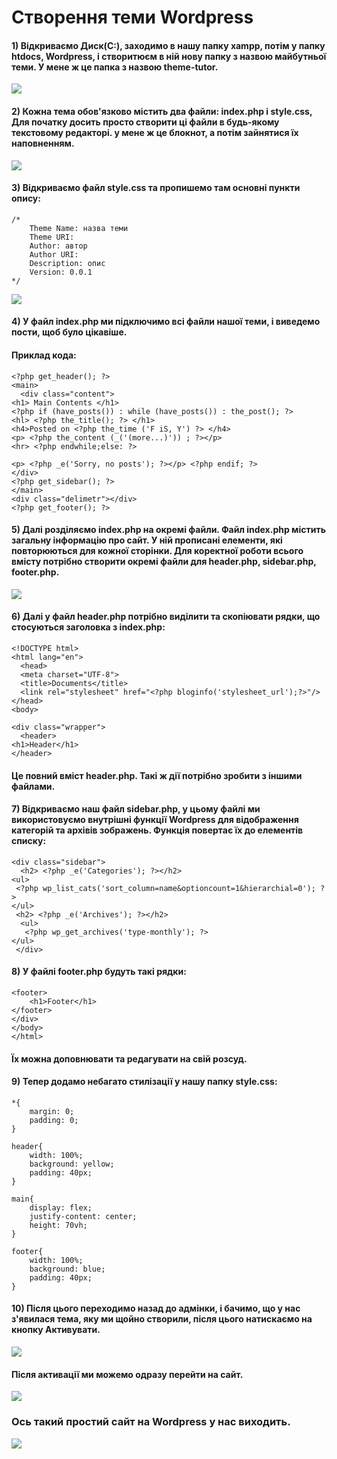 # Створення теми Wordpress
#### 1) Відкриваємо Диск(С:), заходимо в нашу папку xampp, потім у папку htdocs, Wordpress, і створитюєм в ній нову папку з назвою майбутньої теми. У мене ж це папка з назвою theme-tutor.

![](https://github.com/ssonyau/Creating-a-Wordpress-Theme/blob/main/Screenshot%202023-04-17%20133319.png)

#### 2) Кожна тема обов'язково містить два файли: index.php і style.css, Для початку досить просто створити ці файли в будь-якому текстовому редакторі. у мене ж це блокнот, а потім зайнятися їх наповненням.

![](https://github.com/ssonyau/Creating-a-Wordpress-Theme/blob/main/Screenshot%202023-04-17%20140002.png)

#### 3) Відкриваємо файл style.css та пропишемо там основні пункти опису: 
```
/* 
    Theme Name: назва теми
    Theme URI: 
    Author: автор
    Author URI: 
    Description: опис
    Version: 0.0.1
*/
```
![](https://github.com/ssonyau/Creating-a-Wordpress-Theme/blob/main/Screenshot%202023-04-17%20140417.png)

#### 4) У файл index.php ми підключимо всі файли нашої теми, і виведемо пости, щоб було цікавіше.
#### Приклад кода: 
```
<?php get_header(); ?>
<main> 
  <div class="content">
<h1> Main Contents </h1>
<?php if (have_posts()) : while (have_posts()) : the_post(); ?>
<hl> <?php the_title(); ?> </h1>
<h4>Posted on <?php the_time ('F iS, Y') ?> </h4> 
<p> <?php the_content (_('(more...)')) ; ?></p>
<hr> <?php endwhile;else: ?>

<p> <?php _e('Sorry, no posts'); ?></p> <?php endif; ?>
</div>
<?php get_sidebar(); ?> 
</main> 
<div class="delimetr"></div> 
<?php get_footer(); ?>
```

#### 5) Далі розділяємо index.php на окремі файли. Файл index.php містить загальну інформацію про сайт. У ній прописані елементи, які повторюються для кожної сторінки. Для коректної роботи всього вмісту потрібно створити окремі файли для header.php, sidebar.php, footer.php. 

![](https://github.com/ssonyau/Creating-a-Wordpress-Theme/blob/main/Screenshot%202023-04-20%20115125.png)

#### 6) Далі у файл header.php потрібно виділити та скопіювати рядки, що стосуються заголовка з index.php:

```
<!DOCTYPE html>
<html lang="en">
  <head>
  <meta charset="UTF-8"> 
  <title>Documents</title>
  <link rel="stylesheet" href="<?php bloginfo('stylesheet_url');?>"/>
</head> 
<body>

<div class="wrapper"> 
  <header>
<h1>Header</h1> 
</header>
  ```
#### Це повний вміст header.php. Такі ж дії потрібно зробити з іншими файлами.

#### 7) Відкриваємо наш файл sidebar.php, у цьому файлі ми використовуємо внутрішні функції Wordpress для відображення категорій та архівів зображень. Функція повертає їх до елементів списку:
```
<div class="sidebar">
  <h2> <?php _e('Categories'); ?></h2>
<ul> 
 <?php wp_list_cats('sort_column=name&optioncount=1&hierarchial=0'); ?>
</ul>
 <h2> <?php _e('Archives'); ?></h2>
  <ul>
   <?php wp_get_archives('type-monthly'); ?>
</ul>
 </div>
 ```   
#### 8) У файлі footer.php будуть такі рядки:
```
<footer>
    <h1>Footer</h1>
</footer>
</div>
</body>
</html>
 ``` 
#### Їх можна доповнювати та редагувати на свій розсуд.

#### 9) Тепер додамо небагато стилізації у нашу папку style.css:
```
*{
    margin: 0;
    padding: 0;
}

header{
    width: 100%;
    background: yellow;
    padding: 40px;
}

main{
    display: flex;
    justify-content: center;
    height: 70vh;
}

footer{
    width: 100%;
    background: blue;
    padding: 40px;
}
```

#### 10) Після цього переходимо назад до адмінки, і бачимо, що у нас з'явилася тема, яку ми щойно створили, після цього натискаємо на кнопку Активувати.

![](https://github.com/ssonyau/Creating-a-Wordpress-Theme/blob/main/Screenshot%202023-04-17%20142401.png)
 
#### Після активації ми можемо одразу перейти на сайт.

![](https://github.com/ssonyau/Creating-a-Wordpress-Theme/blob/main/Screenshot%202023-04-17%20142903.png)

### Ось такий простий сайт на Wordpress у нас виходить.

![](https://github.com/ssonyau/Creating-a-Wordpress-Theme/blob/main/Screenshot%202023-04-20%20155533.png)
